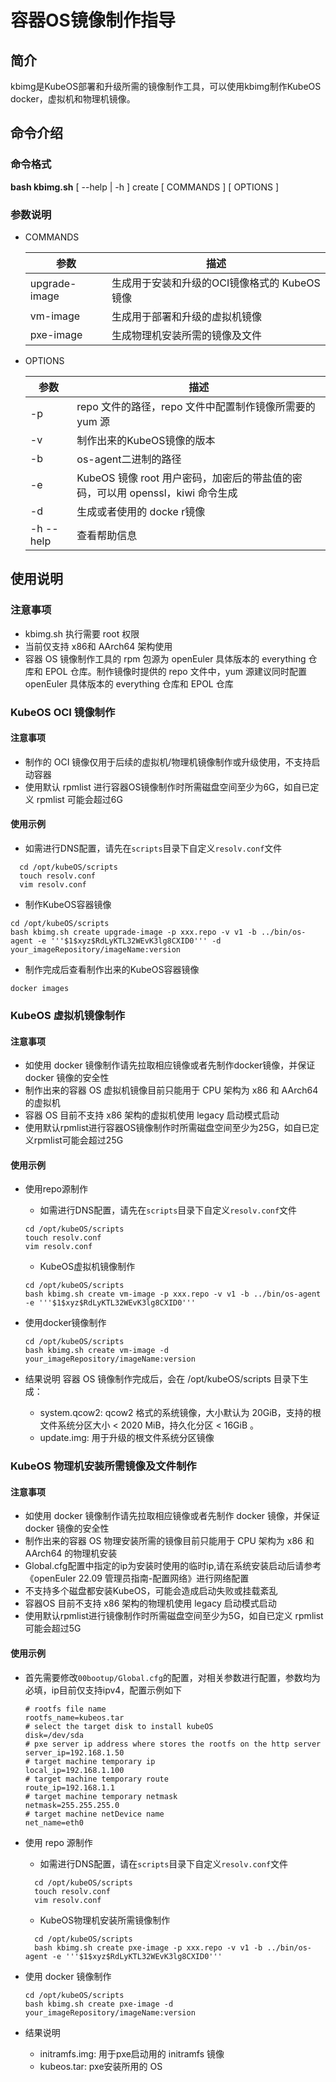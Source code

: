 # 容器OS镜像制作指导

## 简介

kbimg是KubeOS部署和升级所需的镜像制作工具，可以使用kbimg制作KubeOS docker，虚拟机和物理机镜像。

## 命令介绍

### 命令格式

**bash kbimg.sh** \[ --help | -h \] create \[ COMMANDS \]  \[ OPTIONS \]

### 参数说明

* COMMANDS

  | 参数          | 描述                                           |
  | ------------- | ---------------------------------------------- |
  | upgrade-image | 生成用于安装和升级的OCI镜像格式的 KubeOS 镜像 |
  | vm-image      | 生成用于部署和升级的虚拟机镜像                 |
  | pxe-image     | 生成物理机安装所需的镜像及文件                 |

* OPTIONS

  | 参数         | 描述                                                         |
  | ------------ | ------------------------------------------------------------ |
  | -p           | repo 文件的路径，repo 文件中配置制作镜像所需要的 yum 源        |
  | -v           | 制作出来的KubeOS镜像的版本                                   |
  | -b           | os-agent二进制的路径                                         |
  | -e           | KubeOS 镜像 root 用户密码，加密后的带盐值的密码，可以用 openssl，kiwi 命令生成 |
  | -d           | 生成或者使用的 docke r镜像                                     |
  | -h  --help | 查看帮助信息                                                 |

## 使用说明

### 注意事项

* kbimg.sh 执行需要 root 权限
* 当前仅支持 x86和 AArch64 架构使用
* 容器 OS 镜像制作工具的 rpm 包源为 openEuler 具体版本的 everything 仓库和 EPOL 仓库。制作镜像时提供的 repo 文件中，yum 源建议同时配置 openEuler 具体版本的 everything 仓库和 EPOL 仓库

### KubeOS OCI 镜像制作

#### 注意事项

* 制作的 OCI 镜像仅用于后续的虚拟机/物理机镜像制作或升级使用，不支持启动容器
* 使用默认 rpmlist 进行容器OS镜像制作时所需磁盘空间至少为6G，如自已定义 rpmlist 可能会超过6G

#### 使用示例

* 如需进行DNS配置，请先在```scripts```目录下自定义```resolv.conf```文件

```shell
  cd /opt/kubeOS/scripts
  touch resolv.conf
  vim resolv.conf
```

* 制作KubeOS容器镜像

``` shell
cd /opt/kubeOS/scripts
bash kbimg.sh create upgrade-image -p xxx.repo -v v1 -b ../bin/os-agent -e '''$1$xyz$RdLyKTL32WEvK3lg8CXID0''' -d your_imageRepository/imageName:version 
```

* 制作完成后查看制作出来的KubeOS容器镜像

``` shell
docker images
```

### KubeOS 虚拟机镜像制作

#### 注意事项

* 如使用 docker 镜像制作请先拉取相应镜像或者先制作docker镜像，并保证 docker 镜像的安全性
* 制作出来的容器 OS 虚拟机镜像目前只能用于 CPU 架构为 x86 和 AArch64 的虚拟机
* 容器 OS 目前不支持 x86 架构的虚拟机使用 legacy 启动模式启动
* 使用默认rpmlist进行容器OS镜像制作时所需磁盘空间至少为25G，如自已定义rpmlist可能会超过25G

#### 使用示例

* 使用repo源制作
    * 如需进行DNS配置，请先在```scripts```目录下自定义```resolv.conf```文件

  ```shell
  cd /opt/kubeOS/scripts
  touch resolv.conf
  vim resolv.conf
  ```

    * KubeOS虚拟机镜像制作

  ``` shell
  cd /opt/kubeOS/scripts
  bash kbimg.sh create vm-image -p xxx.repo -v v1 -b ../bin/os-agent -e '''$1$xyz$RdLyKTL32WEvK3lg8CXID0'''
  ```

* 使用docker镜像制作

  ``` shell
  cd /opt/kubeOS/scripts
  bash kbimg.sh create vm-image -d  your_imageRepository/imageName:version
  ```

* 结果说明
  容器 OS 镜像制作完成后，会在 /opt/kubeOS/scripts 目录下生成：
    * system.qcow2: qcow2 格式的系统镜像，大小默认为 20GiB，支持的根文件系统分区大小 < 2020 MiB，持久化分区 < 16GiB 。
    * update.img: 用于升级的根文件系统分区镜像

### KubeOS 物理机安装所需镜像及文件制作

#### 注意事项

* 如使用 docker 镜像制作请先拉取相应镜像或者先制作 docker 镜像，并保证 docker 镜像的安全性
* 制作出来的容器 OS 物理安装所需的镜像目前只能用于 CPU 架构为 x86 和 AArch64 的物理机安装
* Global.cfg配置中指定的ip为安装时使用的临时ip,请在系统安装启动后请参考《openEuler 22.09 管理员指南-配置网络》进行网络配置
* 不支持多个磁盘都安装KubeOS，可能会造成启动失败或挂载紊乱
* 容器OS 目前不支持 x86 架构的物理机使用 legacy 启动模式启动
* 使用默认rpmlist进行镜像制作时所需磁盘空间至少为5G，如自已定义 rpmlist 可能会超过5G

#### 使用示例

* 首先需要修改```00bootup/Global.cfg```的配置，对相关参数进行配置，参数均为必填，ip目前仅支持ipv4，配置示例如下

  ```shell
  # rootfs file name
  rootfs_name=kubeos.tar
  # select the target disk to install kubeOS
  disk=/dev/sda
  # pxe server ip address where stores the rootfs on the http server
  server_ip=192.168.1.50
  # target machine temporary ip
  local_ip=192.168.1.100
  # target machine temporary route
  route_ip=192.168.1.1
  # target machine temporary netmask
  netmask=255.255.255.0
  # target machine netDevice name
  net_name=eth0
  ```

* 使用 repo 源制作
    * 如需进行DNS配置，请在```scripts```目录下自定义```resolv.conf```文件

  ```shell
    cd /opt/kubeOS/scripts
    touch resolv.conf
    vim resolv.conf
  ```

    * KubeOS物理机安装所需镜像制作

  ```shell
    cd /opt/kubeOS/scripts
    bash kbimg.sh create pxe-image -p xxx.repo -v v1 -b ../bin/os-agent -e '''$1$xyz$RdLyKTL32WEvK3lg8CXID0'''
  ```

* 使用 docker 镜像制作

  ``` shell
  cd /opt/kubeOS/scripts
  bash kbimg.sh create pxe-image -d your_imageRepository/imageName:version
  ```

* 结果说明

    * initramfs.img: 用于pxe启动用的 initramfs 镜像
    * kubeos.tar: pxe安装所用的 OS

